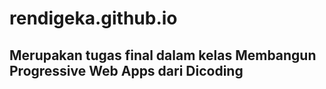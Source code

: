 # rendigeka.github.io
## Merupakan tugas final dalam kelas Membangun Progressive Web Apps dari Dicoding
